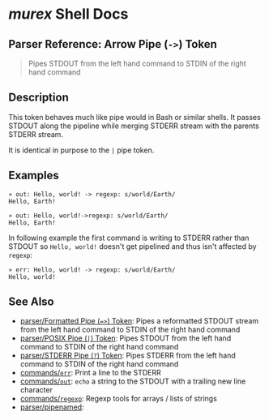 # _murex_ Shell Docs

## Parser Reference: Arrow Pipe (`->`) Token

> Pipes STDOUT from the left hand command to STDIN of the right hand command

## Description

This token behaves much like pipe would in Bash or similar shells. It passes
STDOUT along the pipeline while merging STDERR stream with the parents STDERR
stream.

It is identical in purpose to the `|` pipe token.



## Examples

    » out: Hello, world! -> regexp: s/world/Earth/
    Hello, Earth!
    
    » out: Hello, world!->regexp: s/world/Earth/
    Hello, Earth!
    
In following example the first command is writing to STDERR rather than STDOUT
so `Hello, world!` doesn't get pipelined and thus isn't affected by `regexp`:

    » err: Hello, world! -> regexp: s/world/Earth/
    Hello, world!

## See Also

* [parser/Formatted Pipe (`=>`) Token](../parser/pipeformat.md):
  Pipes a reformatted STDOUT stream from the left hand command to STDIN of the right hand command
* [parser/POSIX Pipe (`|`) Token](../parser/pipeposix.md):
  Pipes STDOUT from the left hand command to STDIN of the right hand command
* [parser/STDERR Pipe (`?`) Token](../parser/pipeerr.md):
  Pipes STDERR from the left hand command to STDIN of the right hand command
* [commands/`err`](../commands/err.md):
  Print a line to the STDERR
* [commands/`out`](../commands/out.md):
  `echo` a string to the STDOUT with a trailing new line character
* [commands/`regexp`](../commands/regexp.md):
  Regexp tools for arrays / lists of strings
* [parser/pipenamed](../parser/pipenamed.md):
  